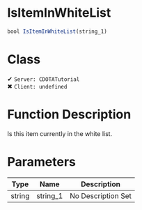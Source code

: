 # IsItemInWhiteList
```js
bool IsItemInWhiteList(string_1)
```
# Class
✔ `Server: CDOTATutorial`  
✖ `Client: undefined`  

# Function Description
Is this item currently in the white list.
# Parameters
Type|Name|Description
--|--|--
string|string_1|No Description Set
